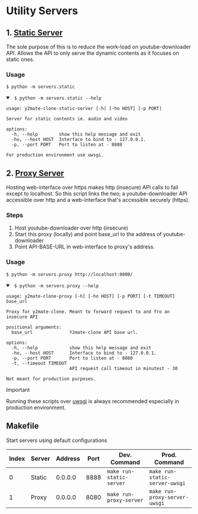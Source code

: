 # Utility Servers

## 1. [Static Server](./static.py)

The sole purpose of this is to reduce the work-load on youtube-downloader API.
Allows the API to only serve the dynamic contents as it focuses on static ones.

### Usage

`$ python -m servers.static`

<details open>

<summary>
  <code> $ python -m servers.static --help </code>
</summary>

```
usage: y2mate-clone-static-server [-h] [-ho HOST] [-p PORT]

Server for static contents ie. audio and video

options:
  -h, --help        show this help message and exit
  -ho, --host HOST  Interface to bind to - 127.0.0.1.
  -p, --port PORT   Port to listen at - 8888

For production environment use uwsgi.

```

</details>

## 2. [Proxy Server](./proxy.py)

Hosting web-interface over https makes http (insecure) API calls to fail except to localhost.
So this script links the two; a youtube-downloader API accessible over http and a web-interface that's
accessible securely (https).

### Steps

1. Host youtube-downloader over http (insecure)
2. Start this proxy (locally) and point base_url to the address of youtube-downloader
3. Point API-BASE-URL in web-interface to proxy's address.

### Usage

`$ python -m servers.proxy http://localhost:8000/`

<details open>

<summary>
  <code> $ python -m servers.proxy --help </code>
</summary>

```
usage: y2mate-clone-proxy [-h] [-ho HOST] [-p PORT] [-t TIMEOUT] base_url

Proxy for y2mate-clone. Meant to forward request to and fro an insecure API

positional arguments:
  base_url              Y2mate-clone API base url.

options:
  -h, --help            show this help message and exit
  -ho, --host HOST      Interface to bind to - 127.0.0.1.
  -p, --port PORT       Port to listen at - 8080
  -t, --timeout TIMEOUT
                        API request call timeout in minutest - 30

Not meant for production purposes.

```

</details>

> [!IMPORTANT]
> Running these scripts over [uwsgi](https://pypi.org/project/uWSGI/) is always recommended especially in production environment.

## Makefile

Start servers using default configurations

| Index | Server | Address | Port | Dev. Command             | Prod. Command                  |
|-------|--------|---------|------|--------------------------|--------------------------------|
|  0    | Static | 0.0.0.0 | 8888 | `make run-static-server` | `make run-static-server-uwsgi` |
|  1    | Proxy  | 0.0.0.0 | 8080 | `make run-proxy-server`  | `make run-proxy-server-uwsgi`  |
